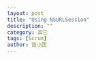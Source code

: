 ```yaml
---
layout: post
title: "Using NSURLSession"
description: ""
category: 其它
tags: [Scrum]  
author: 饭小团  
---    
```

